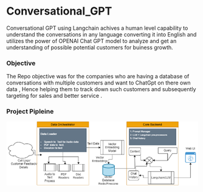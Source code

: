 # Conversational_GPT
Conversational GPT using Langchain achives a human level capability to understand the conversations in any language converting it into English and utilizes the power of  OPENAI Chat GPT model to analyze and get an understanding of possible potential customers for buiness growth.

### Objective 
The Repo objective was for the companies who are having a database of conversations with multiple customers and want to ChatGpt on there own data , Hence helping them to track down such customers and subsequently targeting for sales and better service .

### Project Pipleine 
![Image text](https://github.com/Samarth-991/Conversational_GPT/blob/main/pipeline.png)

### 
